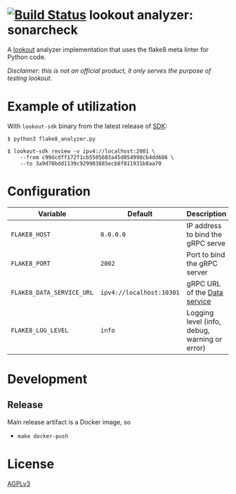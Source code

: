 # [![Build Status](https://travis-ci.org/src-d/lookout-flake8-analyzer.svg)](https://travis-ci.org/src-d/lookout-flake8-analyzer) lookout analyzer: sonarcheck

A [lookout](https://github.com/src-d/lookout/) analyzer implementation that uses the flake8 meta linter for Python code.

_Disclaimer: this is not an official product, it only serves the purpose of testing lookout._


# Example of utilization

With `lookout-sdk` binary from the latest release of [SDK](https://github.com/src-d/lookout/releases):

```
$ python3 flake8_analyzer.py

$ lookout-sdk review -v ipv4://localhost:2001 \
    --from c99dcdff172f1cb5505603a45d054998cb4dd606 \
    --to 3a9d78bdd1139c929903885ecb8f811931b8aa70
```


# Configuration

| Variable | Default | Description |
| -- | -- | -- |
| `FLAKE8_HOST` | `0.0.0.0` | IP address to bind the gRPC serve |
| `FLAKE8_PORT` | `2002` | Port to bind the gRPC server |
| `FLAKE8_DATA_SERVICE_URL` | `ipv4://localhost:10301` | gRPC URL of the [Data service](https://github.com/src-d/lookout/tree/master/docs#components)
| `FLAKE8_LOG_LEVEL` | `info` | Logging level (info, debug, warning or error) |

# Development
## Release

Main release artifact is a Docker image, so
 
  - `make docker-push`


# License

[AGPLv3](./LICENSE)
